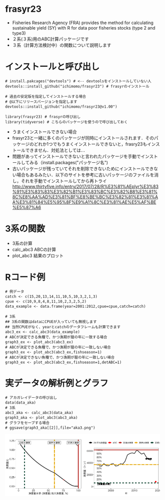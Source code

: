 # frasyr23
- Fisheries Research Agency (FRA) provides the method for calculating sustainable yield (SY) with R for data poor fisheries stocks (type 2 and type3)
- ２系(３系)用のABC計算パッケージです
- ３系（計算方法検討中）の関数について説明します

# インストールと呼び出し
```
# install.pakcages("devtools") # <-- devtoolsをインストールしていない人
devtools::install_github("ichimomo/frasyr23") # frasyrのインストール

# 過去の安定版を指定してインストールする場合
# @以下にリリースバージョンを指定します
devtools::install_github("ichimomo/frasyr23@v1.00")

library(frasyr23) # frasyrの呼び出し
library(tidyverse) # こちらのパッケージを使うので呼び出しておく		  
```
- うまくインストールできない場合
- frasyr23と一緒に多くのパッケージが同時にインストールされます．そのパッケージのどれか1つでもうまくインストールできないと，frasry23もインストールできません．対処法としては．．
- 問題があってインストールできないと言われたパッケージを手動でインストールしてみる（install.packages("パッケージ名")
- 古いパッケージが残っていてそれを削除できないためにインストールできない場合もあるみたい．以下のサイトを参考に古いパッケージのファイルを消し，それを手動でインストールしてから再トライ http://www.thirtyfive.info/entry/2017/07/28/R%E3%81%AEplyr%E3%83%91%E3%83%83%E3%82%B1%E3%83%BC%E3%82%B8%E3%81%8C%E8%AA%AD%E3%81%BF%E8%BE%BC%E3%82%81%E3%81%AA%E3%81%84%E5%95%8F%E9%A1%8C%E3%81%AE%E5%AF%BE%E5%87%A6

# 3系の関数
- 3系の計算
- calc_abc3 ABCの計算
- plot_abc3 結果のプロット

# Rコード例
```
# 例データ
catch <- c(15,20,13,14,11,10,5,10,3,2,1,3)
cpue <- c(10,9,8,4,8,11,10,2,3,2,5,2)
data_example <- data.frame(year=2001:2012,cpue=cpue,catch=catch)

# 3系
## 3系の関数はdataにCPUEが入っていても無視します
## 当然CPUEがなく、yearとcatchのデータフレームも計算できます
abc3_ex <- calc_abc3(data_example)
# ABCが決定できる魚種で、かつ漁期が暦の年に一致する場合
graph3_ex <- plot_abc3(abc3_ex)
# ABCが決定できる魚種で、かつ漁期が暦の年に一致しない場合
graph3_ex <- plot_abc3(abc3_ex,fishseason=1)
# ABCが決定できない魚種で、かつ漁期が暦の年に一致しない場合
graph3_ex <- plot_abc3(abc3_ex,fishseason=1,detABC=1)

```
# 実データの解析例とグラフ

```	  	   	
# アカガレイデータの呼び出し
data(data_aka)
# 3系
abc3_aka <- calc_abc3(data_aka)
graph3_aka <- plot_abc3(abc3_aka)
# グラフをセーブする場合
# ggsave(graph3_aka[[2]],file="aka3.png")
```
![](tools/aka3.png)
